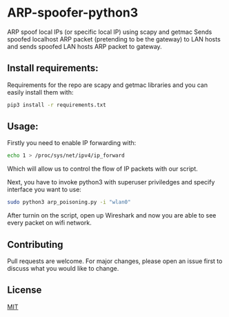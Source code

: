 # ARP-spoofer-python3
ARP spoof local IPs (or specific local IP) using scapy and getmac
Sends spoofed localhost ARP packet (pretending to be the gateway) to LAN hosts and sends spoofed LAN hosts ARP packet to gateway.


## Install requirements:
Requirements for the repo are scapy and getmac libraries and you can easily install them with:

```bash
pip3 install -r requirements.txt
```

## Usage:

Firstly you need to enable IP forwarding with:
```bash
echo 1 > /proc/sys/net/ipv4/ip_forward
```
Which will allow us to control the flow of IP packets with our script.

Next, you have to invoke python3 with superuser priviledges and specify interface you want to use:
```bash
sudo python3 arp_poisoning.py -i "wlan0"
```

After turnin on the script, open up Wireshark and now you are able to see every packet on wifi network.


## Contributing
Pull requests are welcome. For major changes, please open an issue first to discuss what you would like to change.

## License
[MIT](https://choosealicense.com/licenses/mit/)
